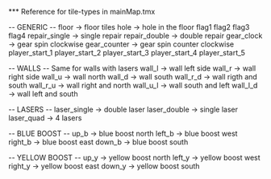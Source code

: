 *** Reference for tile-types in mainMap.tmx

-- GENERIC --
floor -> floor tiles
hole -> hole in the floor
flag1
flag2
flag3
flag4
repair_single -> single repair
repair_double -> double repair
gear_clock -> gear spin clockwise
gear_counter -> gear spin counter clockwise
player_start_1
player_start_2
player_start_3
player_start_4
player_start_5

-- WALLS -- Same for walls with lasers
wall_l -> wall left side
wall_r -> wall right side
wall_u -> wall north
wall_d -> wall south
wall_r_d -> wall rigth and south
wall_r_u -> wall right and north
wall_u_l -> wall south and left
wall_l_d -> wall left and south

-- LASERS --
laser_single -> double laser
laser_double -> single laser
laser_quad -> 4 lasers

-- BLUE BOOST --
up_b -> blue boost north
left_b -> blue boost west
right_b -> blue boost east
down_b -> blue boost south

-- YELLOW BOOST --
up_y -> yellow boost north
left_y -> yellow boost west
right_y -> yellow boost east
down_y -> yellow boost south
